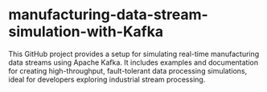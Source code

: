 # manufacturing-data-stream-simulation-with-Kafka
This GitHub project provides a setup for simulating real-time manufacturing data streams using Apache Kafka. It includes examples and documentation for creating high-throughput, fault-tolerant data processing simulations, ideal for developers exploring industrial stream processing.
